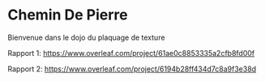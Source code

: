 # Chemin De Pierre
Bienvenue dans le dojo du plaquage de texture

Rapport 1: https://www.overleaf.com/project/61ae0c8853335a2cfb8fd00f

Rapport 2: https://www.overleaf.com/project/6194b28ff434d7c8a9f3e38d
